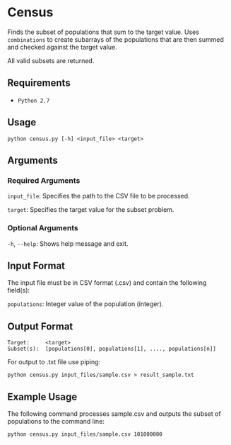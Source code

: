 # Census
Finds the subset of populations that sum to the target value. Uses `combinations` to create 
subarrays of the populations that are then summed and checked against the target value.

All valid subsets are returned.


## Requirements
- `Python 2.7`

## Usage
```
python census.py [-h] <input_file> <target>
```

## Arguments
### Required Arguments
`input_file`: Specifies the path to the CSV file to be processed.

`target`: Specifies the target value for the subset problem.
### Optional Arguments
`-h`, `--help`: Shows help message and exit.

## Input Format
The input file must be in CSV format (.csv) and contain the following field(s):

`populations`: Integer value of the population (integer).

## Output Format
```
Target:     <target>
Subset(s):  [populations[0], populations[1], ...., populations[n]]
```
For output to .txt file use piping:
```
python census.py input_files/sample.csv > result_sample.txt
```


## Example Usage
The following command processes sample.csv and outputs the subset of populations to the command line:

```
python census.py input_files/sample.csv 101000000
```
